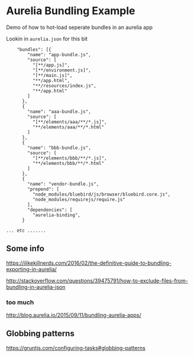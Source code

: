 # Aurelia Bundling Example

Demo of how to hot-load seperate bundles in an aurelia app

Lookin in `aurelia.json` for this bit

```
    "bundles": [{
        "name": "app-bundle.js",
        "source": [
          "[**/app.js]",
          "[**/environment.js]",
          "[**/main.js]",
          "**/app.html",
          "**/resources/index.js",
          "**/app.html"
        ]
      },
      {
        "name": "aaa-bundle.js",
        "source": [
          "[**/elements/aaa/**/*.js]",
          "**/elements/aaa/**/*.html"
        ]
      },
      {
        "name": "bbb-bundle.js",
        "source": [
          "[**/elements/bbb/**/*.js]",
          "**/elements/bbb/**/*.html"
        ]
      },
      {
        "name": "vendor-bundle.js",
        "prepend": [
          "node_modules/bluebird/js/browser/bluebird.core.js",
          "node_modules/requirejs/require.js"
        ],
        "dependencies": [
          "aurelia-binding",
      }

... etc .......

```

## Some info


https://ilikekillnerds.com/2016/02/the-definitive-guide-to-bundling-exporting-in-aurelia/

http://stackoverflow.com/questions/39475791/how-to-exclude-files-from-bundling-in-aurelia-json

### too much

http://blog.aurelia.io/2015/09/11/bundling-aurelia-apps/

## Globbing patterns

https://gruntjs.com/configuring-tasks#globbing-patterns

